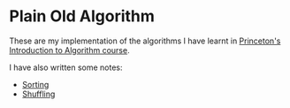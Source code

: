 Plain Old Algorithm
===================

These are my implementation of the algorithms I have learnt in [Princeton's Introduction to Algorithm course][1].

I have also written some notes:
 * [Sorting][2]
 * [Shuffling][3]

[1]: https://www.coursera.org/learn/introduction-to-algorithms/home/welcome
[2]: https://docs.google.com/document/d/19WlFj9zoIlX7m7EiJ7BwwnkN8oIE40DaXszOaTnpmZA/edit?usp=sharing
[3]: https://docs.google.com/document/d/1UJrpa2mdAqpAdBH-szijtmtCgPT8Ori7TRpQAImstQw/edit?usp=sharing